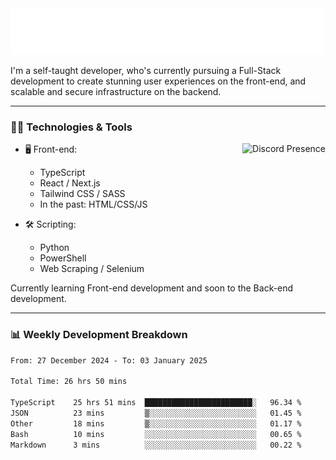 <img src="assets/wave.svg" alt=":wave:" />

I'm a self-taught developer, who's currently pursuing a Full-Stack development to create stunning user experiences on the front-end, and scalable and secure infrastructure on the backend.

---

### 🧑‍💻 Technologies & Tools

<a href="https://discord.com/users/414304208649453568" target="_blank" rel="nofollow">
   <img src="https://lanyard-profile-readme.vercel.app/api/414304208649453568?idleMessage=Probably%20doing%20something%20else..." alt="Discord Presence" align="right">
</a>

- 🖥️ Front-end:

  - TypeScript
  - React / Next.js
  - Tailwind CSS / SASS
  - In the past: HTML/CSS/JS

- 🛠 Scripting:

  - Python
  - PowerShell
  - Web Scraping / Selenium

Currently learning Front-end development and soon to the Back-end development.

---

### 📊 Weekly Development Breakdown

<!--START_SECTION:waka-->

```txt
From: 27 December 2024 - To: 03 January 2025

Total Time: 26 hrs 50 mins

TypeScript    25 hrs 51 mins  ████████████████████████░   96.34 %
JSON          23 mins         ▒░░░░░░░░░░░░░░░░░░░░░░░░   01.45 %
Other         18 mins         ▒░░░░░░░░░░░░░░░░░░░░░░░░   01.17 %
Bash          10 mins         ░░░░░░░░░░░░░░░░░░░░░░░░░   00.65 %
Markdown      3 mins          ░░░░░░░░░░░░░░░░░░░░░░░░░   00.22 %
```

<!--END_SECTION:waka-->
